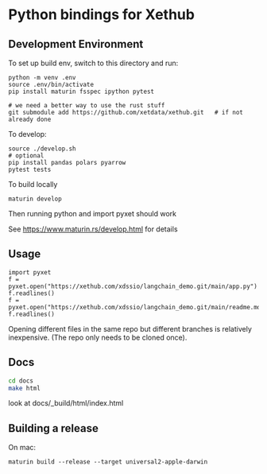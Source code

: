 Python bindings for Xethub
==========================

Development Environment
-----------------------
To set up build env, switch to this directory and run:
```
python -m venv .env
source .env/bin/activate
pip install maturin fsspec ipython pytest

# we need a better way to use the rust stuff
git submodule add https://github.com/xetdata/xethub.git   # if not already done
```

To develop:
```
source ./develop.sh
# optional 
pip install pandas polars pyarrow
pytest tests 
```

To build locally
```
maturin develop
```

Then running python and import pyxet should work

See https://www.maturin.rs/develop.html for details

Usage
-----
```
import pyxet
f = pyxet.open("https://xethub.com/xdssio/langchain_demo.git/main/app.py")
f.readlines()
f = pyxet.open("https://xethub.com/xdssio/langchain_demo.git/main/readme.md")
f.readlines()
```
Opening different files in the same repo but different branches is relatively
inexpensive. (The repo only needs to be cloned once).

Docs
----
```bash
cd docs   
make html
```
look at docs/_build/html/index.html


Building a release
------------------
On mac:
```
maturin build --release --target universal2-apple-darwin

